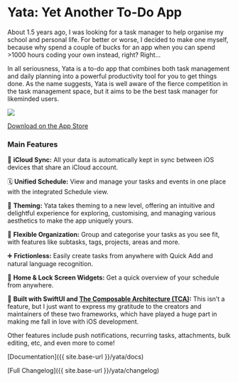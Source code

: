 # Yata: Yet Another To-Do App

About 1.5 years ago, I was looking for a task manager to help organise my school and personal life. For better or worse, I decided to make one myself, because why spend a couple of bucks for an app when you can spend >1000 hours coding your own instead, right? Right...

In all seriousness, Yata is a to-do app that combines both task management and daily planning into a powerful productivity tool for you to get things done. As the name suggests, Yata is well aware of the fierce competition in the task management space, but it aims to be the best task manager for likeminded users.

<img src="https://beetee17.github.io/docs/assets/Yata/images/Yata_Screenshot.png">

[Download on the App Store](https://apps.apple.com/sg/app/yata-yet-another-to-do-app/id1631370175)

### Main Features

🔄 **iCloud Sync:** All your data is automatically kept in sync between iOS devices that share an iCloud account.

🗓️ **Unified Schedule:** View and manage your tasks and events in one place with the integrated Schedule view.

🎨 **Theming:** Yata takes theming to a new level, offering an intuitive and delightful experience for exploring, customising, and managing various aesthetics to make the app uniquely yours.

🧠 **Flexible Organization:** Group and categorise your tasks as you see fit, with features like subtasks, tags, projects, areas and more.

➕ **Frictionless:** Easily create tasks from anywhere with Quick Add and natural language recognition.

📱 **Home & Lock Screen Widgets:** Get a quick overview of your schedule from anywhere.

🙏 **Built with SwiftUI and [The Composable Architecture (TCA)](https://github.com/pointfreeco/swift-composable-architecture):** This isn’t a feature, but I just want to express my gratitude to the creators and maintainers of these two frameworks, which have played a huge part in making me fall in love with iOS development.

Other features include push notifications, recurring tasks, attachments, bulk editing, etc, and even more to come!

[Documentation]({{ site.base-url }}/yata/docs)

[Full Changelog]({{ site.base-url }}/yata/changelog)
